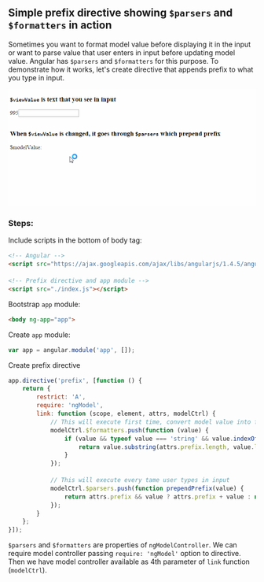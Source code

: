 ## Simple prefix directive showing `$parsers` and `$formatters` in action

Sometimes you want to format model value before displaying it in the input or
want to parse value that user enters in input before updating model value. Angular has `$parsers` and `$formatters`
for this purpose. To demonstrate how it works, let's create directive that appends prefix to what you type in
input.

![result](./screens/result.gif)

### Steps:
Include scripts in the bottom of body tag:

```html
<!-- Angular -->
<script src="https://ajax.googleapis.com/ajax/libs/angularjs/1.4.5/angular.min.js"></script>

<!-- Prefix directive and app module -->
<script src="./index.js"></script>
```

Bootstrap `app` module:

```html
<body ng-app="app">
```

Create `app` module:

```javascript
var app = angular.module('app', []);
```

Create prefix directive

```javascript
app.directive('prefix', [function () {
    return {
        restrict: 'A',
        require: 'ngModel',
        link: function (scope, element, attrs, modelCtrl) {
            // This will execute first time, convert model value into format that shall be displayed in input
            modelCtrl.$formatters.push(function (value) {
                if (value && typeof value === 'string' && value.indexOf(modelCtrl.$modelValue) === 0) {
                    return value.substring(attrs.prefix.length, value.length);
                }
            });

            // This will execute every tame user types in input
            modelCtrl.$parsers.push(function prependPrefix(value) {
                return attrs.prefix && value ? attrs.prefix + value : null;
            });
        }
    };
}]);
```

`$parsers` and `$formatters` are properties of `ngModelController`. We can require model controller passing `require: 'ngModel'` option to directive. Then we have model controller available as 4th parameter of `link` function (`modelCtrl`).
